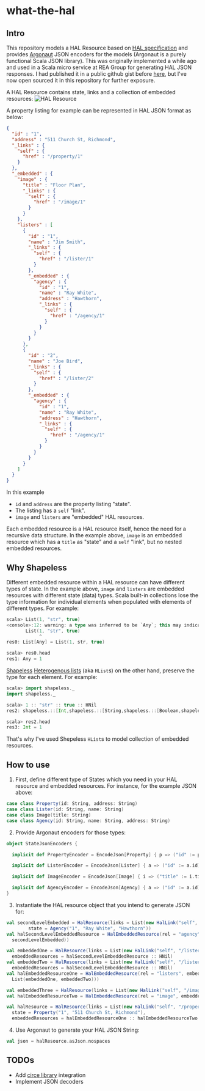 # what-the-hal

## Intro

This repository models a HAL Resource based on [HAL specification](http://stateless.co/hal_specification.html) and provides [Argonaut](http://argonaut.io/) JSON encoders for the models (Argonaut is a purely functional Scala JSON library).
This was originally implemented a while ago and used in a Scala micro service at REA Group for generating HAL JSON responses. I had published it in a public github gist before [here](https://gist.github.com/mmollaverdi/de79ede5d9054f75b72a), but I've now open sourced it in this repository for further exposure.

A HAL Resource contains state, links and a collection of embedded resources:
![HAL Resource](http://stateless.co/info-model.png)

A property listing for example can be represented in HAL JSON format as below:

```json
{
  "id" : "1",
  "address" : "511 Church St, Richmond",
  "_links" : {
    "self" : {
      "href" : "/property/1"
    }
  },
  "_embedded" : {
    "image" : {
      "title" : "Floor Plan",
      "_links" : {
        "self" : {
          "href" : "/image/1"
        }
      }
    },
    "listers" : [
      { 
        "id" : "1",
        "name" : "Jim Smith",
        "_links" : {
          "self" : {
            "href" : "/lister/1"
          }
        },
        "_embedded" : {
          "agency" : {
            "id" : "1",
            "name" : "Ray White",
            "address" : "Hawthorn",
            "_links" : {
              "self" : {
                "href" : "/agency/1"
              }
            }
          }
        }
      },
      {
        "id" : "2",
        "name" : "Joe Bird",
        "_links" : {
          "self" : {
            "href" : "/lister/2"
          }
        },
        "_embedded" : {
          "agency" : {
            "id" : "1",
            "name" : "Ray White",
            "address" : "Hawthorn",
            "_links" : {
              "self" : {
                "href" : "/agency/1"
              }
            }
          }
        }
      }
    ]
  }
}
```

In this example
- `id` and `address` are the property listing "state".  
- The listing has a `self` "link".
- `image` and `listers` are "embedded" HAL resources.

Each embedded resource is a HAL resource itself, hence the need for a recursive data structure. In the example above, `image` is an embedded resource which has a `title` as "state" and a `self` "link", but no nested embedded resources.

## Why Shapeless

Different embedded resource within a HAL resource can have different types of state. In the example above, `image` and `listers` are embedded resources with different state (data) types. Scala built-in collections lose the type information for individual elements when populated with elements of different types. For example: 

```scala
scala> List(1, "str", true)
<console>:12: warning: a type was inferred to be `Any`; this may indicate a programming error.
       List(1, "str", true)
            ^
res0: List[Any] = List(1, str, true)

scala> res0.head
res1: Any = 1
```

[Shapeless](https://github.com/milessabin/shapeless) [Heterogenous lists](https://github.com/milessabin/shapeless/wiki/Feature-overview:-shapeless-2.0.0#heterogenous-lists) (aka `HList`s) on the other hand, preserve the type for each element. For example:

```scala
scala> import shapeless._
import shapeless._

scala> 1 :: "str" :: true :: HNil
res2: shapeless.::[Int,shapeless.::[String,shapeless.::[Boolean,shapeless.HNil]]] = 1 :: str :: true :: HNil

scala> res2.head
res3: Int = 1
```
 
That's why I've used Shepeless `HList`s to model collection of embedded resources.

## How to use

1. First, define different type of States which you need in your HAL resource and embedded resources. For instance, for the example JSON above: 

  ```scala
  case class Property(id: String, address: String)
  case class Lister(id: String, name: String)
  case class Image(title: String)
  case class Agency(id: String, name: String, address: String)
  ```

2. Provide Argonaut encoders for those types:

  ```scala
  object StateJsonEncoders {

    implicit def PropertyEncoder = EncodeJson[Property] { p => ("id" := p.id) ->: ("address" := p.address) ->: jEmptyObject }

    implicit def ListerEncoder = EncodeJson[Lister] { a => ("id" := a.id) ->: ("name" := a.name) ->: jEmptyObject }

    implicit def ImageEncoder = EncodeJson[Image] { i => ("title" := i.title) ->: jEmptyObject }

    implicit def AgencyEncoder = EncodeJson[Agency] { a => ("id" := a.id) ->: ("name" := a.name) ->: ("address" := a.address) ->: jEmptyObject }
  }
  ```

3. Instantiate the HAL resource object that you intend to generate JSON for:

  ```scala
  val secondLevelEmbedded = HalResource(links = List(new HalLink("self", "/agency/1")),
          state = Agency("1", "Ray White", "Hawthorn"))
  val halSecondLevelEmbeddedResource = HalEmbeddedResource(rel = "agency", embedded = SingleEmbeddedResource(
    secondLevelEmbedded))

  val embeddedOne = HalResource(links = List(new HalLink("self", "/lister/1")), state = Lister("1", "Jim Smith"),
    embeddedResources = halSecondLevelEmbeddedResource :: HNil)
  val embeddedTwo = HalResource(links = List(new HalLink("self", "/lister/2")), state = Lister("2", "Joe Bird"),
    embeddedResources = halSecondLevelEmbeddedResource :: HNil)
  val halEmbeddedResourceOne = HalEmbeddedResource(rel = "listers", embedded = ArrayEmbeddedResource(
    List(embeddedOne, embeddedTwo)))

  val embeddedThree = HalResource(links = List(new HalLink("self", "/image/1")), state = Image("Floor Plan"))
  val halEmbeddedResourceTwo = HalEmbeddedResource(rel = "image", embedded = SingleEmbeddedResource(embeddedThree))

  val halResource = HalResource(links = List(new HalLink("self", "/property/1")),
    state = Property("1", "511 Church St, Richmond"),
    embeddedResources = halEmbeddedResourceOne :: halEmbeddedResourceTwo :: HNil)
  ```

4. Use Argonaut to generate your HAL JSON String:

  ```scala
  val json = halResource.asJson.nospaces
  ```

## TODOs

- Add [circe library](https://github.com/travisbrown/circe) integration 
- Implement JSON decoders
